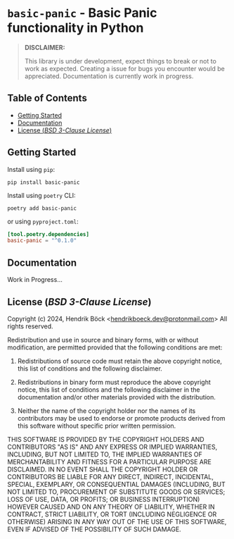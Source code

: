 # `basic-panic` - Basic Panic functionality in Python

> **DISCLAIMER:**
>
> This library is under development, expect things to break or not to work as expected. Creating a
> issue for bugs you encounter would be appreciated. Documentation is currently work in progress.

## Table of Contents

- [Getting Started](#getting-started)
- [Documentation](#documentation)
- [License (_BSD 3-Clause License_)](#license-bsd-3-clause-license)

## Getting Started

Install using `pip`:

```
pip install basic-panic
```

Install using `poetry` CLI:

```
poetry add basic-panic
```

or using `pyproject.toml`:

```toml
[tool.poetry.dependencies]
basic-panic = "^0.1.0"
```

## Documentation

Work in Progress...


## License (_BSD 3-Clause License_)

Copyright (c) 2024, Hendrik Böck <<hendrikboeck.dev@protonmail.com>>
All rights reserved.

Redistribution and use in source and binary forms, with or without
modification, are permitted provided that the following conditions are met:

1. Redistributions of source code must retain the above copyright notice, this
list of conditions and the following disclaimer.

2. Redistributions in binary form must reproduce the above copyright notice,
this list of conditions and the following disclaimer in the documentation
and/or other materials provided with the distribution.

3. Neither the name of the copyright holder nor the names of its contributors
may be used to endorse or promote products derived from this software without
specific prior written permission.

THIS SOFTWARE IS PROVIDED BY THE COPYRIGHT HOLDERS AND CONTRIBUTORS "AS IS" AND
ANY EXPRESS OR IMPLIED WARRANTIES, INCLUDING, BUT NOT LIMITED TO, THE IMPLIED
WARRANTIES OF MERCHANTABILITY AND FITNESS FOR A PARTICULAR PURPOSE ARE
DISCLAIMED. IN NO EVENT SHALL THE COPYRIGHT HOLDER OR CONTRIBUTORS BE LIABLE
FOR ANY DIRECT, INDIRECT, INCIDENTAL, SPECIAL, EXEMPLARY, OR CONSEQUENTIAL
DAMAGES (INCLUDING, BUT NOT LIMITED TO, PROCUREMENT OF SUBSTITUTE GOODS OR
SERVICES; LOSS OF USE, DATA, OR PROFITS; OR BUSINESS INTERRUPTION) HOWEVER
CAUSED AND ON ANY THEORY OF LIABILITY, WHETHER IN CONTRACT, STRICT LIABILITY,
OR TORT (INCLUDING NEGLIGENCE OR OTHERWISE) ARISING IN ANY WAY OUT OF THE USE
OF THIS SOFTWARE, EVEN IF ADVISED OF THE POSSIBILITY OF SUCH DAMAGE.